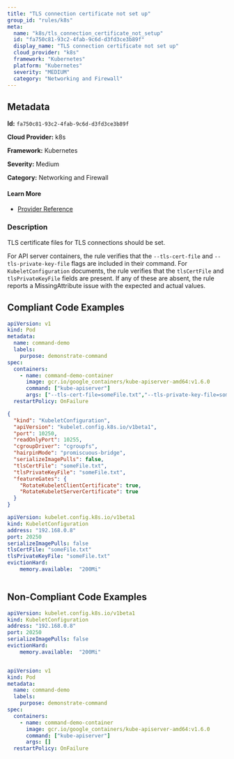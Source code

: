 ```yaml
---
title: "TLS connection certificate not set up"
group_id: "rules/k8s"
meta:
  name: "k8s/tls_connection_certificate_not_setup"
  id: "fa750c81-93c2-4fab-9c6d-d3fd3ce3b89f"
  display_name: "TLS connection certificate not set up"
  cloud_provider: "k8s"
  framework: "Kubernetes"
  platform: "Kubernetes"
  severity: "MEDIUM"
  category: "Networking and Firewall"
---
```

## Metadata

**Id:** `fa750c81-93c2-4fab-9c6d-d3fd3ce3b89f`

**Cloud Provider:** k8s

**Framework:** Kubernetes

**Severity:** Medium

**Category:** Networking and Firewall

#### Learn More

 - [Provider Reference](https://kubernetes.io/docs/tasks/inject-data-application/define-command-argument-container/)

### Description

 TLS certificate files for TLS connections should be set.

For API server containers, the rule verifies that the `--tls-cert-file` and `--tls-private-key-file` flags are included in their command.
For `KubeletConfiguration` documents, the rule verifies that the `tlsCertFile` and `tlsPrivateKeyFile` fields are present.
If any of these are absent, the rule reports a MissingAttribute issue with the expected and actual values.


## Compliant Code Examples
```yaml
apiVersion: v1
kind: Pod
metadata:
  name: command-demo
  labels:
    purpose: demonstrate-command
spec:
  containers:
    - name: command-demo-container
      image: gcr.io/google_containers/kube-apiserver-amd64:v1.6.0
      command: ["kube-apiserver"]
      args: ["--tls-cert-file=someFile.txt","--tls-private-key-file=someFile.txt"]
  restartPolicy: OnFailure

```

```json
{
  "kind": "KubeletConfiguration",
  "apiVersion": "kubelet.config.k8s.io/v1beta1",
  "port": 10250,
  "readOnlyPort": 10255,
  "cgroupDriver": "cgroupfs",
  "hairpinMode": "promiscuous-bridge",
  "serializeImagePulls": false,
  "tlsCertFile": "someFile.txt",
  "tlsPrivateKeyFile": "someFile.txt",
  "featureGates": {
    "RotateKubeletClientCertificate": true,
    "RotateKubeletServerCertificate": true
  }
}

```

```yaml
apiVersion: kubelet.config.k8s.io/v1beta1
kind: KubeletConfiguration
address: "192.168.0.8"
port: 20250
serializeImagePulls: false
tlsCertFile: "someFile.txt"
tlsPrivateKeyFile: "someFile.txt"
evictionHard:
    memory.available:  "200Mi"



```
## Non-Compliant Code Examples
```yaml
apiVersion: kubelet.config.k8s.io/v1beta1
kind: KubeletConfiguration
address: "192.168.0.8"
port: 20250
serializeImagePulls: false
evictionHard:
    memory.available:  "200Mi"



```

```yaml
apiVersion: v1
kind: Pod
metadata:
  name: command-demo
  labels:
    purpose: demonstrate-command
spec:
  containers:
    - name: command-demo-container
      image: gcr.io/google_containers/kube-apiserver-amd64:v1.6.0
      command: ["kube-apiserver"]
      args: []
  restartPolicy: OnFailure




```